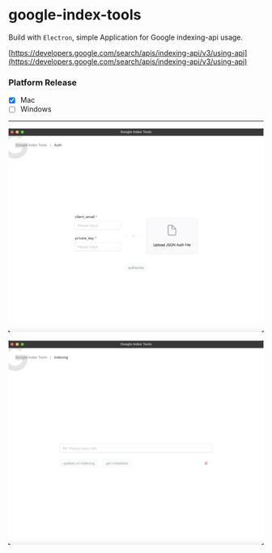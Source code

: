 # google-index-tools

Build with `Electron`, simple Application for Google indexing-api usage.

[https://developers.google.com/search/apis/indexing-api/v3/using-api](https://developers.google.com/search/apis/indexing-api/v3/using-api)

### Platform Release

- [x] Mac
- [ ] Windows

---

![pic](./md/00.png)

![pic](./md/01.png)
